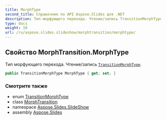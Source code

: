 ```yaml
---
title: MorphType
second_title: Справочник по API Aspose.Slides для .NET
description: Тип морфующего перехода. Чтение/запись TransitionMorphTypeaspose.slides.slideshow/transitionmorphtype.
type: docs
weight: 10
url: /ru/aspose.slides.slideshow/morphtransition/morphtype/
---
```


## Свойство MorphTransition.MorphType

Тип морфующего перехода. Чтение/запись [`TransitionMorphType`](../../transitionmorphtype).

```csharp
public TransitionMorphType MorphType { get; set; }
```

### Смотрите также

* enum [TransitionMorphType](../../transitionmorphtype)
* class [MorphTransition](../../morphtransition)
* namespace [Aspose.Slides.SlideShow](../../morphtransition)
* assembly [Aspose.Slides](../../../)

<!-- DO NOT EDIT: сгенерировано xmldocmd для Aspose.Slides.dll -->